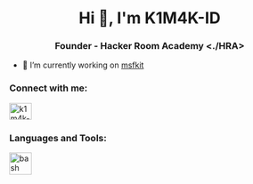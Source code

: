 
<h1 align="center">Hi 👋, I'm K1M4K-ID</h1>
<h3 align="center">Founder - Hacker Room Academy <./HRA></h3>

- 🔭 I’m currently working on [msfkit](https://github.com/K1M4K-ID/msfkit)

<h3 align="left">Connect with me:</h3>
<p align="left">
<a href="https://www.youtube.com/c/k1m4k-id" target="blank"><img align="center" src="https://raw.githubusercontent.com/rahuldkjain/github-profile-readme-generator/master/src/images/icons/Social/youtube.svg" alt="k1m4k-id" height="30" width="40" /></a>
</p>

<h3 align="left">Languages and Tools:</h3>
<p align="left"> <a href="https://www.gnu.org/software/bash/" target="_blank" rel="noreferrer"> <img src="https://www.vectorlogo.zone/logos/gnu_bash/gnu_bash-icon.svg" alt="bash" width="40" height="40"/> </a> </p>
